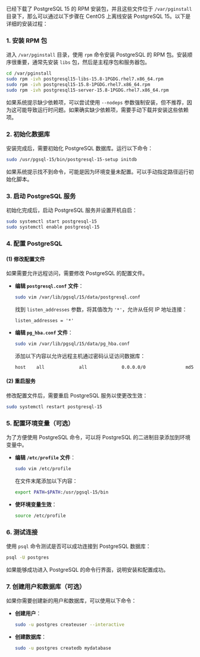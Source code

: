 已经下载了 PostgreSQL 15 的 RPM 安装包，并且这些文件位于 `/var/pginstall` 目录下，那么可以通过以下步骤在 CentOS 上离线安装 PostgreSQL 15。以下是详细的安装过程：

### 1. 安装 RPM 包
进入 `/var/pginstall` 目录，使用 `rpm` 命令安装 PostgreSQL 的 RPM 包。安装顺序很重要，通常先安装 `libs` 包，然后是主程序包和服务器包。

```bash
cd /var/pginstall
sudo rpm -ivh postgresql15-libs-15.8-1PGDG.rhel7.x86_64.rpm
sudo rpm -ivh postgresql15-15.8-1PGDG.rhel7.x86_64.rpm
sudo rpm -ivh postgresql15-server-15.8-1PGDG.rhel7.x86_64.rpm
```

如果系统提示缺少依赖项，可以尝试使用 `--nodeps` 参数强制安装，但不推荐，因为这可能导致运行时问题。如果确实缺少依赖项，需要手动下载并安装这些依赖项。

### 2. 初始化数据库
安装完成后，需要初始化 PostgreSQL 数据库。运行以下命令：

```bash
sudo /usr/pgsql-15/bin/postgresql-15-setup initdb
```

如果系统提示找不到命令，可能是因为环境变量未配置。可以手动指定路径运行初始化脚本。

### 3. 启动 PostgreSQL 服务
初始化完成后，启动 PostgreSQL 服务并设置开机自启：

```bash
sudo systemctl start postgresql-15
sudo systemctl enable postgresql-15
```

### 4. 配置 PostgreSQL
#### (1) **修改配置文件**
如果需要允许远程访问，需要修改 PostgreSQL 的配置文件。

- **编辑 `postgresql.conf` 文件**：
  ```bash
  sudo vim /var/lib/pgsql/15/data/postgresql.conf
  ```
  找到 `listen_addresses` 参数，将其值改为 `'*'`，允许从任何 IP 地址连接：
  ```plaintext
  listen_addresses = '*'
  ```

- **编辑 `pg_hba.conf` 文件**：
  ```bash
  sudo vim /var/lib/pgsql/15/data/pg_hba.conf
  ```
  添加以下内容以允许远程主机通过密码认证访问数据库：
  ```plaintext
  host    all             all             0.0.0.0/0               md5
  ```

#### (2) **重启服务**
修改配置文件后，需要重启 PostgreSQL 服务以使更改生效：
```bash
sudo systemctl restart postgresql-15
```

### 5. 配置环境变量（可选）
为了方便使用 PostgreSQL 命令，可以将 PostgreSQL 的二进制目录添加到环境变量中。

- **编辑 `/etc/profile` 文件**：
  ```bash
  sudo vim /etc/profile
  ```
  在文件末尾添加以下内容：
  ```bash
  export PATH=$PATH:/usr/pgsql-15/bin
  ```

- **使环境变量生效**：
  ```bash
  source /etc/profile
  ```

### 6. 测试连接
使用 `psql` 命令测试是否可以成功连接到 PostgreSQL 数据库：
```bash
psql -U postgres
```
如果能够成功进入 PostgreSQL 的命令行界面，说明安装和配置成功。

### 7. 创建用户和数据库（可选）
如果你需要创建新的用户和数据库，可以使用以下命令：

- **创建用户**：
  ```bash
  sudo -u postgres createuser --interactive
  ```

- **创建数据库**：
  ```bash
  sudo -u postgres createdb mydatabase
  ```